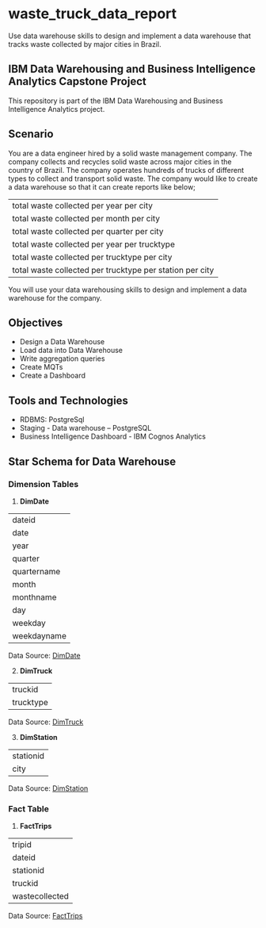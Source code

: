 # waste_truck_data_report
Use data warehouse skills to design and implement a data warehouse that tracks waste collected by major cities in Brazil.

## IBM Data Warehousing and Business Intelligence Analytics Capstone Project
This repository is part of the IBM Data Warehousing and Business Intelligence Analytics project. 

## Scenario
You are a data engineer hired by a solid waste management company. The company collects and recycles solid waste across major cities in the country of Brazil. The company operates hundreds of trucks of different types to collect and transport solid waste. The company would like to create a data warehouse so that it can create reports like below;
<table>
<tr><td>total waste collected per year per city</td></tr>
<tr><td>total waste collected per month per city</td></tr>
<tr><td>total waste collected per quarter per city</td></tr>
<tr><td>total waste collected per year per trucktype</td></tr>
<tr><td>total waste collected per trucktype per city</td></tr>
<tr><td>total waste collected per trucktype per station per city</td></tr>
</table>
You will use your data warehousing skills to design and implement a data warehouse for the company.

## Objectives
* Design a Data Warehouse
* Load data into Data Warehouse
* Write aggregation queries
* Create MQTs
* Create a Dashboard

## Tools and Technologies
* RDBMS: PostgreSql
* Staging - Data warehouse – PostgreSQL
* Business Intelligence Dashboard - IBM Cognos Analytics

## Star Schema for Data Warehouse
### Dimension Tables
1. <b>DimDate</b>
<table>
<tr><td>dateid</td></tr>
<tr><td>date</td></tr>
<tr><td>year</td></tr>
<tr><td>quarter</td></tr>
<tr><td>quartername</td></tr>
<tr><td>month</td></tr>
<tr><td>monthname</td></tr>
<tr><td>day</td></tr>
<tr><td>weekday</td></tr>
<tr><td>weekdayname</td></tr>
</table>
Data Source: <a href="https://github.com/babat3e/waste_truck_data_report/blob/fe8f3759298b5bcede6bc917ffd607362ea79690/DimDate.csv">DimDate</a><br>

 2. <b>DimTruck</b>
<table>
<tr><td>truckid</td></tr>
<tr><td>trucktype</td></tr>
</table>
Data Source: <a href="https://github.com/babat3e/waste_truck_data_report/blob/2d32a1ed5e69c61a820528488f9c43523fdbc81e/DimTruck.csv">DimTruck</a><br>

 3. <b>DimStation</b>
<table>
<tr><td>stationid</td></tr>
<tr><td>city</td></tr>
</table>
Data Source: <a href="https://github.com/babat3e/waste_truck_data_report/blob/b1c4bed1f1c69bf9f97cb733fac4b18e86c3e9d8/DimStation.csv">DimStation</a><br>

### Fact Table
 1. <b>FactTrips</b>
<table>
<tr><td>tripid</td></tr>
<tr><td>dateid</td></tr>
<tr><td>stationid</td></tr>
<tr><td>truckid</td></tr>
<tr><td>wastecollected</td></tr>
</table>
Data Source: <a href="https://github.com/babat3e/waste_truck_data_report/blob/18972ade5837da257cfea4957dccf3ac6088d17d/FactTrips.csv">FactTrips</a>
  


